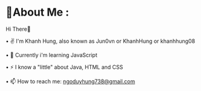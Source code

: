# 💫About Me :
Hi There👋

• ✌ I'm Khanh Hung, also known as Jun0vn or KhanhHung or khanhhung08

• 🌱 Currently i'm learning JavaScript

• ⚡ I know a "little" about Java, HTML and CSS

• 📫 How to reach me: ngoduyhung738@gmail.com
